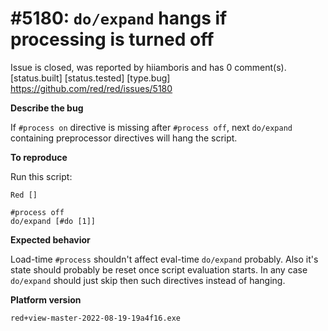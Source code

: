 
#5180: `do/expand` hangs if processing is turned off
================================================================================
Issue is closed, was reported by hiiamboris and has 0 comment(s).
[status.built] [status.tested] [type.bug]
<https://github.com/red/red/issues/5180>

**Describe the bug**

If `#process on` directive is missing after `#process off`, next `do/expand` containing preprocessor directives will hang the script.

**To reproduce**

Run this script:
```
Red []

#process off
do/expand [#do [1]]
```

**Expected behavior**

Load-time `#process` shouldn't affect eval-time `do/expand` probably.
Also it's state should probably be reset once script evaluation starts.
In any case `do/expand` should just skip then such directives instead of hanging.

**Platform version**
```
red+view-master-2022-08-19-19a4f16.exe
```



